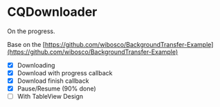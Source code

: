 # CQDownloader

On the progress.

Base on the [https://github.com/wibosco/BackgroundTransfer-Example](https://github.com/wibosco/BackgroundTransfer-Example)

- [x] Downloading
- [x] Download with progress callback
- [x] Download finish callback
- [x] Pause/Resume (90% done)
- [ ] With TableView Design
